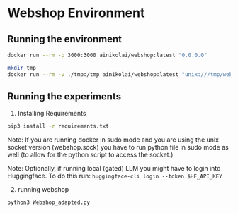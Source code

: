 # Webshop Environment

## Running the environment

```bash
docker run --rm -p 3000:3000 ainikolai/webshop:latest "0.0.0.0"
```

```bash
mkdir tmp
docker run --rm -v ./tmp:/tmp ainikolai/webshop:latest "unix:///tmp/webshop.sock"
```

## Running the experiments
1. Installing Requirements
```bash
pip3 install -r requirements.txt
```

Note: If you are running docker in sudo mode and you are using the unix socket version (webshop.sock) you have to run python file in sudo mode as well (to allow for the python script to access the socket.)

Note: Optionally, if running local (gated) LLM you might have to login into Huggingface. To do this run: `huggingface-cli login --token $HF_API_KEY`

2. running webshop
```bash
python3 Webshop_adapted.py
```